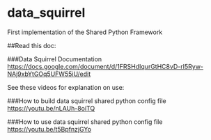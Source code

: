 # data_squirrel
First implementation of the Shared Python Framework

##Read this doc:

###Data Squirrel Documentation
https://docs.google.com/document/d/1FRSHdIqurGtHC8vD-rI5Ryw-NAj9xbYtGOq5UFW55iU/edit


See these videos for explanation on use:

###How to build data squirrel shared python config file
https://youtu.be/nLAUh-8oiTQ

###How to use data squirrel shared python config file
https://youtu.be/t5BpfnzjGYo